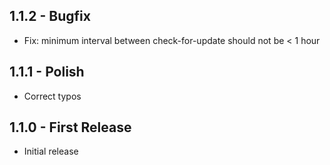 ## 1.1.2 - Bugfix
* Fix: minimum interval between check-for-update should not be < 1 hour

## 1.1.1 - Polish
* Correct typos

## 1.1.0 - First Release
* Initial release